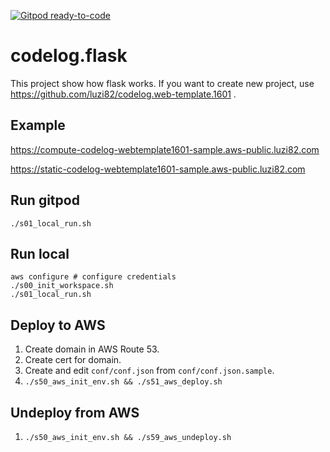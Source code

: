 [![Gitpod ready-to-code](https://img.shields.io/badge/Gitpod-ready--to--code-blue?logo=gitpod)](https://gitpod.io/#https://github.com/luzi82/codelog.flask)

# codelog.flask

This project show how flask works.
If you want to create new project, use https://github.com/luzi82/codelog.web-template.1601 .

## Example

https://compute-codelog-webtemplate1601-sample.aws-public.luzi82.com

https://static-codelog-webtemplate1601-sample.aws-public.luzi82.com

## Run gitpod

```
./s01_local_run.sh
```

## Run local

```
aws configure # configure credentials
./s00_init_workspace.sh
./s01_local_run.sh
```

## Deploy to AWS

1. Create domain in AWS Route 53.
1. Create cert for domain.
1. Create and edit `conf/conf.json` from `conf/conf.json.sample`.
1. `./s50_aws_init_env.sh && ./s51_aws_deploy.sh`

## Undeploy from AWS

1. `./s50_aws_init_env.sh && ./s59_aws_undeploy.sh`
